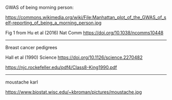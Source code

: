 GWAS of being morning person:

<https://commons.wikimedia.org/wiki/File:Manhattan_plot_of_the_GWAS_of_self-reporting_of_being_a_morning_person.jpg>

Fig 1 from Hu et al (2016) Nat Comm <https://doi.org/10.1038/ncomms10448>


---

Breast cancer pedigrees

Hall et al (1990) Science <https://doi.org/10.1126/science.2270482>

<https://njc.rockefeller.edu/pdf4/Class8-King1990.pdf>


---

moustache karl

<https://www.biostat.wisc.edu/~kbroman/pictures/moustache.jpg>
